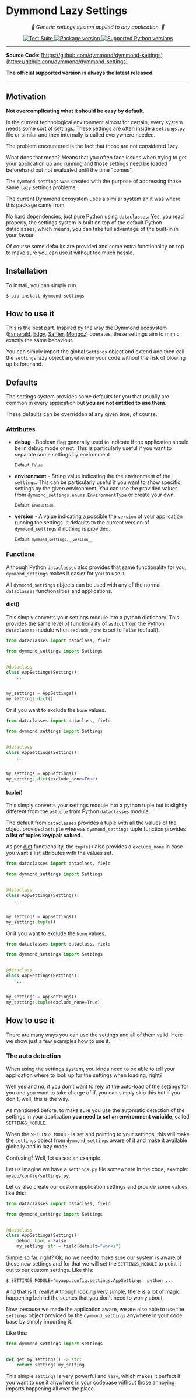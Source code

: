 # Dymmond Lazy Settings

<p align="center">
    <em>🚀 Generic settings system applied to any application. 🚀</em>
</p>

<p align="center">
<a href="https://github.com/dymmond/dymmond-settings/workflows/Test%20Suite/badge.svg?event=push&branch=main" target="_blank">
    <img src="https://github.com/dymmond/dymmond-settings/workflows/Test%20Suite/badge.svg?event=push&branch=main" alt="Test Suite">
</a>

<a href="https://pypi.org/project/dymmond-settings" target="_blank">
    <img src="https://img.shields.io/pypi/v/dymmond-settings?color=%2334D058&label=pypi%20package" alt="Package version">
</a>

<a href="https://pypi.org/project/dymmond-settings" target="_blank">
    <img src="https://img.shields.io/pypi/pyversions/dymmond-settings.svg?color=%2334D058" alt="Supported Python versions">
</a>
</p>

---

**Source Code**: [https://github.com/dymmond/dymmond-settings](https://github.com/dymmond/dymmond-settings)

**The official supported version is always the latest released**.

---

## Motivation

**Not overcomplicating what it should be easy by default.**

In the current technological environment almost for certain, every system needs some sort of settings.
These settings are often inside a `settings.py` file or similar and then internally is called everywhere
needed.

The problem encountered is the fact that those are not considered `lazy`.

What does that mean? Means that you often face issues when trying to get your application up and running
and those settings need be loaded beforehand but not evaluated until the time "comes".

The `dymmond-settings` was created with the purpose of addressing those same `lazy` settings problems.

The current Dymmond ecosystem uses a similar system an it was where this package came from.

No hard dependencies, just pure Python using `dataclasses`. Yes, you read properly, the settings
system is built on top of the default Python dataclasses, which means, you can take full advantage
of the built-in in your favour.

Of course some defaults are provided and some extra functionality on top to make sure you can use
it without too much hassle.

## Installation

To install, you can simply run.

```shell
$ pip install dymmond-settings
```

## How to use it

This is the best part. Inspired by the way the Dymmond ecosystem
([Esmerald][esmerald], [Edgy][edgy], [Saffier][saffier], [Mongoz][mongoz]) operates, these settings
aim to mimic exactly the same behaviour.

You can simply import the global `Settings` object and extend and then call the `settings` lazy
object anywhere in your code without the risk of blowing up beforehand.

## Defaults

The settings system provides some defaults for you that usually are common in every application
but **you are not entitled to use them**.

These defaults can be overridden at any given time, of course.

### Attributes

* **debug** - Boolean flag generally used to indicate if the application should be in debug mode
or not. This is particularly useful if you want to separate some settings by environment.

    <sup>Default: `False`</sup>

* **environment** - String value indicating the the environment of the `settings`. This can be
particularly useful if you want to show specific settings by the given environment. You can use
the provided values from `dymmond_settings.enums.EnvironmentType` or create your own.

    <sup>Default: `production`</sup>

* **version** - A value indicating a possible the `version` of your application running the settings.
It defaults to the current version of `dymmond_settings` if nothing is provided.

    <sup>Default: `dymmond_settings.__version__`</sup>

### Functions

Although Python `dataclasses` also provides that same functionality for you, `dymmond_settings`
makes it easier for you to use it.

All `dymmond_settings` objects can be used with any of the normal `dataclasses` functionalities
and applications.

#### dict()

This simply converts your settings module into a python dictionary. This provides the same level
of functionality of `asdict` from the Python `dataclasses` module when `exclude_none` is set
to `False` (default).

```python
from dataclasses import dataclass, field

from dymmond_settings import Settings


@dataclass
class AppSettings(Settings):
    ...


my_settings = AppSettings()
my_settings.dict()
```

Or if you want to exclude the `None` values.

```python
from dataclasses import dataclass, field

from dymmond_settings import Settings


@dataclass
class AppSettings(Settings):
    ...


my_settings = AppSettings()
my_settings.dict(exclude_none=True)
```

#### tuple()

This simply converts your settings module into a python tuple but is slightly different from the
`astuple` from Python `dataclasses` module.

The default from `dataclasses` provides a tuple with all the values of the object provided `astuple`
whereas `dymmond_settings` tuple function provides **a list of tuples key/pair valued**.

As per [dict](#dict) functionality, the `tuple()` also provides a `exclude_none` in case you want
a list attributes with the values set.

```python
from dataclasses import dataclass, field

from dymmond_settings import Settings


@dataclass
class AppSettings(Settings):
    ...


my_settings = AppSettings()
my_settings.tuple()
```

Or if you want to exclude the `None` values.

```python
from dataclasses import dataclass, field

from dymmond_settings import Settings


@dataclass
class AppSettings(Settings):
    ...


my_settings = AppSettings()
my_settings.tuple(exclude_none=True)
```

## How to use it

There are many ways you can use the settings and all of them valid. Here we show just a few examples
how to use it.

### The auto detection

When using the settings system, you kinda need to be able to tell your application where to look up
for the settings when loading, right?

Well yes and no, if you don't want to rely of the auto-load
of the settings for you and you want to take charge of if, you can simply skip this but if you don't,
well, this is the way.

As mentioned before, to make sure you use the automatic detection of the settings in your application
**you need to set an environment variable**, called `SETTINGS_MODULE`.

When the `SETTINGS_MODULE` is set and pointing to your settings, this will make the `settings`
object from `dymmond_settings` aware of it and make it available globally and in lazy mode.

Confusing? Well, let us see an example.

Let us imagine we have a `settings.py` file somewhere in the code, example: `myapp/config/settings.py`.

Let us also create our custom application settings and provide some values, like this:

```python
from dataclasses import dataclass, field

from dymmond_settings import Settings


@dataclass
class AppSettings(Settings):
    debug: bool = False
    my_setting: str = field(default="works")
```

Simple so far, right? Ok, no we need to make sure our system is aware of these new settings and for
that we will set the `SETTINGS_MODULE` to point it out to our custom settings. Like this:

```shell
$ SETTINGS_MODULE='myapp.config.settings.AppSettings' python ...
```

And that is it, really! Although looking very simple, there is a lot of magic happening behind the scenes
that you don't need to worry about.

Now, because we made the application aware, we are also able to use the `settings` object provided
by the `dymmond_settings` anywhere in your code base by simply importing it.

Like this:

```python
from dymmond_settings import settings


def get_my_settings() -> str:
    return settings.my_setting
```

This simple `settings` is very powerful and `lazy`, which makes it perfect if you want to use it
anywhere in your codebase without those annoying imports happening all over the place.

[esmerald]: https://esmerald.dev
[edgy]: https://edgy.tarsild.io
[saffier]: https://saffier.tarsild.io
[mongoz]: https://mongoz.tarsild.io
